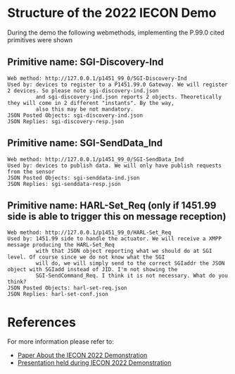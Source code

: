 # Structure of the 2022 IECON Demo

During the demo the following webmethods, implementing the P.99.0 cited primitives were shown

## Primitive name: SGI-Discovery-Ind

	Web method: http://127.0.0.1/p1451_99_0/SGI-Discovery-Ind
	Used by: devices to register to a P1451.99.0 Gateway. We will register 2 devices. So please note sgi-discovery-ind.json
	         and sgi-discovery-ind.json reports 2 objects. Theoretically they will come in 2 different "instants". By the way,
			 also this may be not mandatory.
	JSON Posted Objects: sgi-discovery-ind.json
	JSON Replies: sgi-discovery-resp.json
	
## Primitive name: SGI-SendData_Ind

	Web method: http://127.0.0.1/p1451_99_0/SGI-SendData_Ind
	Used by: devices to publish data. We will only have publish requests from the sensor
	JSON Posted Objects: sgi-senddata-ind.json
	JSON Replies: sgi-senddata-resp.json
	
## Primitive name: HARL-Set_Req (only if 1451.99 side is able to trigger this on message reception)

	Web method: http://127.0.0.1/p1451_99_0/HARL-Set_Req
	Used by: 1451.99 side to handle the actuator. We will receive a XMPP message producing the HARL-Set_Req 
	         with that JSON object reporting what we should do at SGI level. Of course since we do not know what the SGI
			 will do, we will simply send to the correct SGIaddr the JSON object with SGIadd instead of JID. I'm not showing the
			 SGI-SendCommand_Req. I think it is not necessary. What do you think?
	JSON Posted Objects: harl-set-req.json
	JSON Replies: harl-set-conf.json
	
# References
	
For more information please refer to:

* [Paper About the IECON 2022 Demonstration](./INTEROP2022-A_New_Architectural_Approach_for_P1451_99_Binding_to_P1451_0.pdf)
* [Presentation held during IECON 2022 Demonstration](./20221018-P1451_99_0-A_First_Proposal.pdf)
